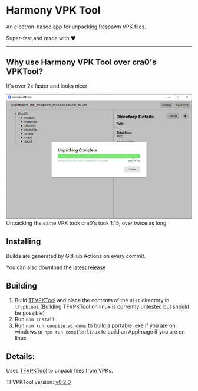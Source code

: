 # Harmony VPK Tool
An electron-based app for unpacking Respawn VPK files.

Super-fast and made with ♥

----

## Why use Harmony VPK Tool over cra0's VPKTool?
It's over 2x faster and looks nicer

![Unpacking englishclient_mp_smugglers_cove.bsp.pak000_dir.vpk (34.73s)](/screenshots/smugglers_cove_done.png?raw=true)
Unpacking the same VPK took cra0's took 1:15, over twice as long

## Installing
Builds are generated by GitHub Actions on every commit.

You can also download the [latest release](https://github.com/harmonytf/HarmonyVPKTool/releases/latest)

## Building
1. Build [TFVPKTool](https://github.com/barnabwhy/TFVPKTool) and place the contents of the `dist` directory in `tfvpktool` (Building TFVPKTool on linux is currently untested but should be possible)
2. Run `npm install`
3. Run `npm run compile:windows` to build a portable .exe if you are on windows or `npm run compile:linux` to build an AppImage if you are on linux.

## Details:
Uses [TFVPKTool](https://github.com/barnabwhy/TFVPKTool) to unpack files from VPKs.

TFVPKTool version: [v0.2.0](https://github.com/barnabwhy/TFVPKTool/releases/tag/0.2.0)
